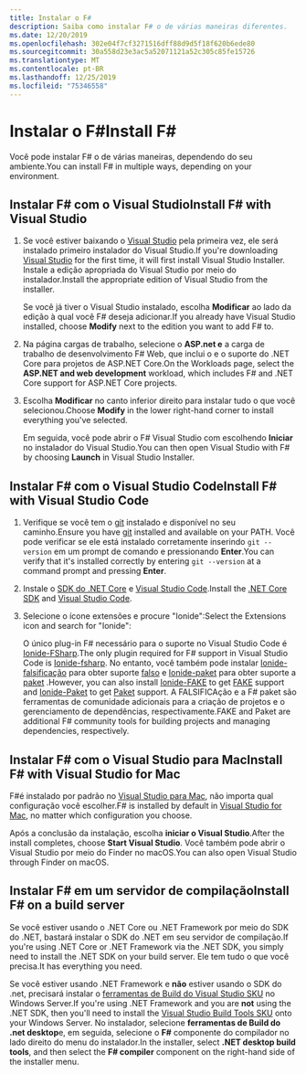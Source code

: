 ```yaml
---
title: Instalar o F#
description: Saiba como instalar F# o de várias maneiras diferentes.
ms.date: 12/20/2019
ms.openlocfilehash: 302e04f7cf3271516dff88d9d5f18f620b6ede80
ms.sourcegitcommit: 30a558d23e3ac5a52071121a52c305c85fe15726
ms.translationtype: MT
ms.contentlocale: pt-BR
ms.lasthandoff: 12/25/2019
ms.locfileid: "75346558"
---
```

# <a name="install-f"></a><span data-ttu-id="ef1ba-103">Instalar o F\#</span><span class="sxs-lookup"><span data-stu-id="ef1ba-103">Install F\#</span></span>

<span data-ttu-id="ef1ba-104">Você pode instalar F# o de várias maneiras, dependendo do seu ambiente.</span><span class="sxs-lookup"><span data-stu-id="ef1ba-104">You can install F# in multiple ways, depending on your environment.</span></span>

## <a name="install-f-with-visual-studio"></a><span data-ttu-id="ef1ba-105">Instalar F# com o Visual Studio</span><span class="sxs-lookup"><span data-stu-id="ef1ba-105">Install F# with Visual Studio</span></span>

1. <span data-ttu-id="ef1ba-106">Se você estiver baixando o [Visual Studio](https://visualstudio.microsoft.com/downloads/?utm_medium=microsoft&utm_source=docs.microsoft.com&utm_campaign=inline+link&utm_content=download+vs2019) pela primeira vez, ele será instalado primeiro instalador do Visual Studio.</span><span class="sxs-lookup"><span data-stu-id="ef1ba-106">If you're downloading [Visual Studio](https://visualstudio.microsoft.com/downloads/?utm_medium=microsoft&utm_source=docs.microsoft.com&utm_campaign=inline+link&utm_content=download+vs2019) for the first time, it will first install Visual Studio Installer.</span></span> <span data-ttu-id="ef1ba-107">Instale a edição apropriada do Visual Studio por meio do instalador.</span><span class="sxs-lookup"><span data-stu-id="ef1ba-107">Install the appropriate edition of Visual Studio from the installer.</span></span>

   <span data-ttu-id="ef1ba-108">Se você já tiver o Visual Studio instalado, escolha **Modificar** ao lado da edição à qual você F# deseja adicionar.</span><span class="sxs-lookup"><span data-stu-id="ef1ba-108">If you already have Visual Studio installed, choose **Modify** next to the edition you want to add F# to.</span></span>

2. <span data-ttu-id="ef1ba-109">Na página cargas de trabalho, selecione o **ASP.net e** a carga de trabalho de desenvolvimento F# Web, que inclui o e o suporte do .NET Core para projetos de ASP.NET Core.</span><span class="sxs-lookup"><span data-stu-id="ef1ba-109">On the Workloads page, select the **ASP.NET and web development** workload, which includes F# and .NET Core support for ASP.NET Core projects.</span></span>

3. <span data-ttu-id="ef1ba-110">Escolha **Modificar** no canto inferior direito para instalar tudo o que você selecionou.</span><span class="sxs-lookup"><span data-stu-id="ef1ba-110">Choose **Modify** in the lower right-hand corner to install everything you've selected.</span></span>

   <span data-ttu-id="ef1ba-111">Em seguida, você pode abrir o F# Visual Studio com escolhendo **Iniciar** no instalador do Visual Studio.</span><span class="sxs-lookup"><span data-stu-id="ef1ba-111">You can then open Visual Studio with F# by choosing **Launch** in Visual Studio Installer.</span></span>

## <a name="install-f-with-visual-studio-code"></a><span data-ttu-id="ef1ba-112">Instalar F# com o Visual Studio Code</span><span class="sxs-lookup"><span data-stu-id="ef1ba-112">Install F# with Visual Studio Code</span></span>

1. <span data-ttu-id="ef1ba-113">Verifique se você tem o [git](https://git-scm.com/download) instalado e disponível no seu caminho.</span><span class="sxs-lookup"><span data-stu-id="ef1ba-113">Ensure you have [git](https://git-scm.com/download) installed and available on your PATH.</span></span> <span data-ttu-id="ef1ba-114">Você pode verificar se ele está instalado corretamente inserindo `git --version` em um prompt de comando e pressionando **Enter**.</span><span class="sxs-lookup"><span data-stu-id="ef1ba-114">You can verify that it's installed correctly by entering `git --version` at a command prompt and pressing **Enter**.</span></span>

2. <span data-ttu-id="ef1ba-115">Instale o [SDK do .NET Core](https://dotnet.microsoft.com/download) e [Visual Studio Code](https://code.visualstudio.com).</span><span class="sxs-lookup"><span data-stu-id="ef1ba-115">Install the [.NET Core SDK](https://dotnet.microsoft.com/download) and [Visual Studio Code](https://code.visualstudio.com).</span></span>

3. <span data-ttu-id="ef1ba-116">Selecione o ícone extensões e procure "Ionide":</span><span class="sxs-lookup"><span data-stu-id="ef1ba-116">Select the Extensions icon and search for "Ionide":</span></span>

   <span data-ttu-id="ef1ba-117">O único plug-in F# necessário para o suporte no Visual Studio Code é [Ionide-FSharp](https://marketplace.visualstudio.com/items?itemName=Ionide.Ionide-fsharp).</span><span class="sxs-lookup"><span data-stu-id="ef1ba-117">The only plugin required for F# support in Visual Studio Code is [Ionide-fsharp](https://marketplace.visualstudio.com/items?itemName=Ionide.Ionide-fsharp).</span></span> <span data-ttu-id="ef1ba-118">No entanto, você também pode instalar [Ionide-falsificação](https://marketplace.visualstudio.com/items?itemName=Ionide.Ionide-FAKE) para obter suporte [falso](https://fake.build/) e [Ionide-paket](https://marketplace.visualstudio.com/items?itemName=Ionide.Ionide-Paket) para obter suporte a [paket](https://fsprojects.github.io/Paket/) .</span><span class="sxs-lookup"><span data-stu-id="ef1ba-118">However, you can also install [Ionide-FAKE](https://marketplace.visualstudio.com/items?itemName=Ionide.Ionide-FAKE) to get [FAKE](https://fake.build/) support and [Ionide-Paket](https://marketplace.visualstudio.com/items?itemName=Ionide.Ionide-Paket) to get [Paket](https://fsprojects.github.io/Paket/) support.</span></span> <span data-ttu-id="ef1ba-119">A FALSIFICAção e a F# paket são ferramentas de comunidade adicionais para a criação de projetos e o gerenciamento de dependências, respectivamente.</span><span class="sxs-lookup"><span data-stu-id="ef1ba-119">FAKE and Paket are additional F# community tools for building projects and managing dependencies, respectively.</span></span>

## <a name="install-f-with-visual-studio-for-mac"></a><span data-ttu-id="ef1ba-120">Instalar F# com o Visual Studio para Mac</span><span class="sxs-lookup"><span data-stu-id="ef1ba-120">Install F# with Visual Studio for Mac</span></span>

<span data-ttu-id="ef1ba-121">F#é instalado por padrão no [Visual Studio para Mac](https://visualstudio.microsoft.com/vs/mac/?utm_medium=microsoft&utm_source=docs.microsoft.com&utm_campaign=inline+link), não importa qual configuração você escolher.</span><span class="sxs-lookup"><span data-stu-id="ef1ba-121">F# is installed by default in [Visual Studio for Mac](https://visualstudio.microsoft.com/vs/mac/?utm_medium=microsoft&utm_source=docs.microsoft.com&utm_campaign=inline+link), no matter which configuration you choose.</span></span>

<span data-ttu-id="ef1ba-122">Após a conclusão da instalação, escolha **iniciar o Visual Studio**.</span><span class="sxs-lookup"><span data-stu-id="ef1ba-122">After the install completes, choose **Start Visual Studio**.</span></span> <span data-ttu-id="ef1ba-123">Você também pode abrir o Visual Studio por meio do Finder no macOS.</span><span class="sxs-lookup"><span data-stu-id="ef1ba-123">You can also open Visual Studio through Finder on macOS.</span></span>

## <a name="install-f-on-a-build-server"></a><span data-ttu-id="ef1ba-124">Instalar F# em um servidor de compilação</span><span class="sxs-lookup"><span data-stu-id="ef1ba-124">Install F# on a build server</span></span>

<span data-ttu-id="ef1ba-125">Se você estiver usando o .NET Core ou .NET Framework por meio do SDK do .NET, bastará instalar o SDK do .NET em seu servidor de compilação.</span><span class="sxs-lookup"><span data-stu-id="ef1ba-125">If you're using .NET Core or .NET Framework via the .NET SDK, you simply need to install the .NET SDK on your build server.</span></span> <span data-ttu-id="ef1ba-126">Ele tem tudo o que você precisa.</span><span class="sxs-lookup"><span data-stu-id="ef1ba-126">It has everything you need.</span></span>

<span data-ttu-id="ef1ba-127">Se você estiver usando .NET Framework e **não** estiver usando o SDK do .net, precisará instalar o [ferramentas de Build do Visual Studio SKU](https://visualstudio.microsoft.com/thank-you-downloading-visual-studio/?sku=BuildTools&rel=16) no Windows Server.</span><span class="sxs-lookup"><span data-stu-id="ef1ba-127">If you're using .NET Framework and you are **not** using the .NET SDK, then you'll need to install the [Visual Studio Build Tools SKU](https://visualstudio.microsoft.com/thank-you-downloading-visual-studio/?sku=BuildTools&rel=16) onto your Windows Server.</span></span> <span data-ttu-id="ef1ba-128">No instalador, selecione **ferramentas de Build do .net desktop**e, em seguida, selecione o **F#** componente do compilador no lado direito do menu do instalador.</span><span class="sxs-lookup"><span data-stu-id="ef1ba-128">In the installer, select **.NET desktop build tools**, and then select the **F# compiler** component on the right-hand side of the installer menu.</span></span>
